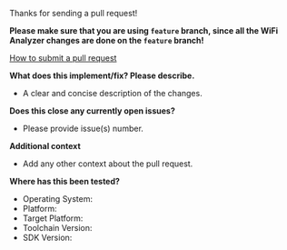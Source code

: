 Thanks for sending a pull request!

**Please make sure that you are using `feature` branch, since all the WiFi Analyzer changes are done on the `feature` branch!**

[How to submit a pull request](https://github.com/VREMSoftwareDevelopment/WiFiAnalyzer/wiki/Pull-Request)

**What does this implement/fix? Please describe.**
- A clear and concise description of the changes.

**Does this close any currently open issues?**
- Please provide issue(s) number.

**Additional context**
- Add any other context about the pull request.

**Where has this been tested?**
- Operating System:
- Platform:
- Target Platform:
- Toolchain Version:
- SDK Version:
